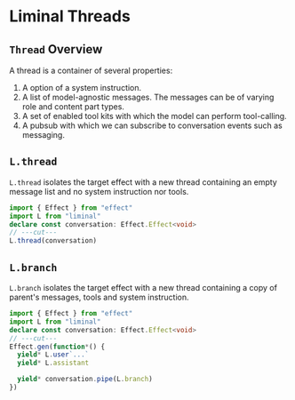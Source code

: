 # Liminal Threads <Badge type="warning" text="beta" />

## `Thread` Overview

A thread is a container of several properties:

1. A option of a system instruction.
2. A list of model-agnostic messages. The messages can be of varying role and
   content part types.
3. A set of enabled tool kits with which the model can perform tool-calling.
4. A pubsub with which we can subscribe to conversation events such as
   messaging.

## `L.thread`

`L.thread` isolates the target effect with a new thread containing an empty
message list and no system instruction nor tools.

```ts twoslash
import { Effect } from "effect"
import L from "liminal"
declare const conversation: Effect.Effect<void>
// ---cut---
L.thread(conversation)
```

## `L.branch`

`L.branch` isolates the target effect with a new thread containing a copy of
parent's messages, tools and system instruction.

```ts twoslash
import { Effect } from "effect"
import L from "liminal"
declare const conversation: Effect.Effect<void>
// ---cut---
Effect.gen(function*() {
  yield* L.user`...`
  yield* L.assistant

  yield* conversation.pipe(L.branch)
})
```
